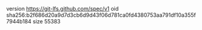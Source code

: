 version https://git-lfs.github.com/spec/v1
oid sha256:b2f686d20a9d7d3cb6d9d43f06d781ca0fd4380753aa791df10a355f7944b184
size 55383
